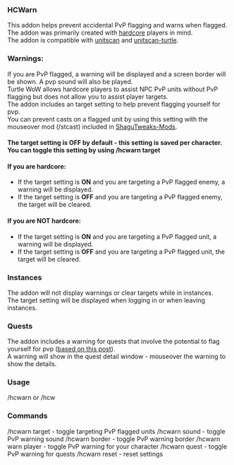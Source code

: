 ### HCWarn
This addon helps prevent accidental PvP flagging and warns when flagged.    
The addon was primarily created with [hardcore](https://turtle-wow.org/#/hardcore-mode]) players in mind.    
The addon is compatible with [unitscan](https://github.com/shirsig/unitscan-vanilla) and [unitscan-turtle](https://github.com/GryllsAddons/unitscan-turtle).

### Warnings:
If you are PvP flagged, a warning will be displayed and a screen border will be shown. A pvp sound will also be played.   
Turtle WoW allows hardcore players to assist NPC PvP units without PvP flagging but does not allow you to assist player targets.     
The addon includes an target setting to help prevent flagging yourself for pvp.   
You can prevent casts on a flagged unit by using this setting with the mouseover mod (/stcast) included in [ShaguTweaks-Mods](https://github.com/GryllsAddons/ShaguTweaks-Mods).

#### The target setting is OFF by default - this setting is saved per character. You can toggle this setting by using /hcwarn target
#### If you are hardcore:     
- If the target setting is **ON** and you are targeting a PvP flagged enemy, a warning will be displayed.
- If the target setting is **OFF** and you are targeting a PvP flagged enemy, the target will be cleared.
#### If you are NOT hardcore:     
- If the target setting is **ON** and you are targeting a PvP flagged unit, a warning will be displayed.      
- If the target setting is **OFF** and you are targeting a PvP flagged unit, the target will be cleared.
### Instances
The addon will not display warnings or clear targets while in instances.     
The target setting will be displayed when logging in or when leaving instances.       
### Quests
The addon includes a warning for quests that involve the potential to flag yourself for pvp ([based on this post](https://forum.turtle-wow.org/viewtopic.php?f=37&t=4490)).     
A warning will show in the quest detail window - mouseover the warning to show the details.     
### Usage
/hcwarn or /hcw    
### Commands
/hcwarn target - toggle targeting PvP flagged units
/hcwarn sound - toggle PvP warning sound
/hcwarn border - toggle PvP warning border
/hcwarn warn player - toggle PvP warning for your character
/hcwarn quest - toggle PvP warning for quests
/hcwarn reset - reset settings

